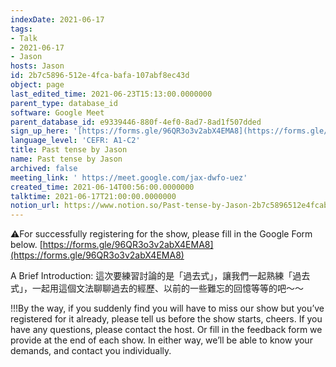 ```yaml
---
indexDate: 2021-06-17
tags:
- Talk
- 2021-06-17
- Jason
hosts: Jason
id: 2b7c5896-512e-4fca-bafa-107abf8ec43d
object: page
last_edited_time: 2021-06-23T15:13:00.0000000
parent_type: database_id
software: Google Meet
parent_database_id: e9339446-880f-4ef0-8ad7-8ad1f507dded
sign_up_here: '[https://forms.gle/96QR3o3v2abX4EMA8](https://forms.gle/96QR3o3v2abX4EMA8)'
language_level: 'CEFR: A1-C2'
title: Past tense by Jason
name: Past tense by Jason
archived: false
meeting_link: ' https://meet.google.com/jax-dwfo-uez'
created_time: 2021-06-14T00:56:00.0000000
talktime: 2021-06-17T21:00:00.0000000
notion_url: https://www.notion.so/Past-tense-by-Jason-2b7c5896512e4fcabafa107abf8ec43d
---
```


⚠️For successfully registering for the show, please fill in the Google Form below.
[https://forms.gle/96QR3o3v2abX4EMA8](https://forms.gle/96QR3o3v2abX4EMA8)

A Brief Introduction: 
這次要練習討論的是「過去式」，讓我們一起熟練「過去式」，一起用這個文法聊聊過去的經歷、以前的一些難忘的回憶等等的吧～～

!!!By the way, if you suddenly find you will have to miss our show but you’ve registered for it already, please tell us before the show starts, cheers.
If you have any questions, please contact the host. Or fill in the feedback form we provide at the end of each show. In either way, we’ll be able to know your demands, and contact you individually.


